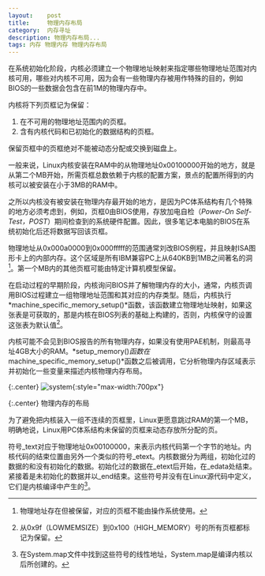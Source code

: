 ```yaml
---
layout:    post
title:     物理内存布局
category:  内存寻址
description: 物理内存布局...
tags: 内存 物理内存 物理内存布局
---
```

在系统初始化阶段，内核必须建立一个物理地址映射来指定哪些物理地址范围对内核可用，哪些对内核不可用，因为会有一些物理内存被用作特殊的目的，例如BIOS的一些数据会包含在前1M的物理内存中。

内核将下列页框记为保留：

1. 在不可用的物理地址范围内的页框。
2. 含有内核代码和已初始化的数据结构的页框。

保留页框中的页框绝对不能被动态分配或交换到磁盘上。

一般来说，Linux内核安装在RAM中的从物理地址0x00100000开始的地方，就是从第二个MB开始，所需页框总数依赖于内核的配置方案，景点的配置所得到的内核可以被安装在小于3MB的RAM中。

之所以内核没有被安装在物理内存最开始的地方，是因为PC体系结构有几个特殊的地方必须考虑到，例如，页框0由BIOS使用，存放加电自检（*Power-On Self-Test，POST*）期间检查到的系统硬件配置。因此，很多笔记本电脑的BIOS在系统初始化后还将数据写回该页框。

物理地址从0x000a0000到0x000fffff的范围通常刘改BIOS例程，并且映射ISA图形卡上的内部内存。这个区域是所有IBM兼容PC上从640KB到1MB之间著名的洞[^1]。第一个MB内的其他页框可能由特定计算机模型保留。

[^1]: 物理地址存在但被保留，对应的页框不能由操作系统使用。

在启动过程的早期阶段，内核询问BIOS并了解物理内存的大小，通常，内核页调用BIOS过程建立一组物理地址范围和其对应的内存类型。随后，内核执行*machine_specific_memory_setup()*函数，该函数建立物理地址映射，如果这张表是可获取的，那是内核在BIOS列表的基础上构建的，否则，内核保守的设置这张表为默认值[^2]。

[^2]: 从0x9f（LOWMEMSIZE）到0x100（HIGH_MEMORY）号的所有页框都标记为保留。

内核可能不会见到BIOS报告的所有物理内存，如果没有使用PAE机制，则最高寻址4GB大小的RAM。*setup_memory()*函数在*machine_specific_memory_setup()*函数之后被调用，它分析物理内存区域表示并初始化一些变量来描述内核物理内存布局。

{:.center}
![system](/linux-kernel-architecture/images/page_frame.png){:style="max-width:700px"}

{:.center}
物理内存的布局

为了避免把内核装入一组不连续的页框里，Linux更愿意跳过RAM的第一个MB，明确地说，Linux用PC体系结构未保留的页框来动态存放所分配的页。

符号\_text对应于物理地址0x00100000，来表示内核代码第一个字节的地址。内核代码的结束位置由另外一个类似的符号\_etext。内核数据分为两组，初始化过的数据的和没有初始化的数据。初始化过的数据在\_etext后开始，在\_edata处结束。紧接着是未初始化的数据并以\_end结束。这些符号并没有在Linux源代码中定义，它们是内核编译中产生的[^3]。

[^3]: 在System.map文件中找到这些符号的线性地址，System.map是编译内核以后所创建的。